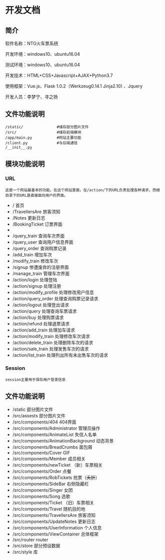 # 开发文档

## 简介

软件名称：NTG火车票系统

开发环境：windows10、ubuntu16.04

测试环境：windows10、ubuntu16.04

开发技术：HTML+CSS+Javascript+AJAX+Python3.7

使用框架：Vue.js、Flask 1.0.2（Werkzeug0.14.1 Jinja2.10) 、Jquery

开发人员：李梦宁、寻之扬

## 文件功能说明

```
/static/               #储存部分图片文件
/src/             	   #储存前端模块
/app/main.py           #网站主要功能
/client.py             #与后端通信
/__init__.py
```

## 模块功能说明

### URL

	这是一个网站最基本的功能。在这个网站里面，在/action/下的URL负责处理各种请求，而根目录下的URL是直接面向用户的界面。

- / 首页
- /TravellersAre 旅客须知
- /Notes 更新日志
- /BookingTicket 订票界面
- 
- /query_train 查询车次界面
- /query_user 查询用户信息界面
- /query_order 查询购票记录
- /add_train 增加车次
- /modify_train 修改车次
- /signup 惨遭废弃的注册界面
- /manage_train 管理车次界面
- /action/login 处理登陆
- /action/signup 处理注册
- /action/modify_profile 处理修改用户信息
- /action/query_order 处理查询购票记录请求
- /action/logout 处理登出请求
- /action/query 处理查询车票请求
- /action/buy 处理购票请求
- /action/refund 处理退票请求
- /action/add_train 处理加车请求
- /action/modify_train 处理修改车次请求
- /action/delete_train 处理删除车次的请求
- /action/sale_train 处理发售车次的请求
- /action/list_train 处理列出所有未出售车次的请求

### Session

	session主要用于保存用户登录信息



## 文件功能说明

- /static 部分图片文件
- /src/assests 部分图片文件
- /src/components/404 404界面
- /src/components/Administrator 管理员操作
- /src/components/AnimateList 失信人名单
- /src/components/AnimationBackground 动态背景
- /src/components/BreadCrumbs 面包屑
- /src/components/Cover GIF
- /src/components/Member 成员相关
- /src/components/newTicket （新）车票相关
- /src/components/Order 点餐
- /src/components/RobTickets 抢票（~~夭折~~）
- /src/components/SideBar 右侧隐藏栏
- /src/components/Singer 女团
- /src/components/Song 选歌
- /src/components/Ticket （旧）车票相关
- /src/components/Travel 随机目的地
- /src/components/TravellersAre 旅客须知
- /src/components/UpdateNotes 更新日志
- /src/components/UserInformation 个人信息
- /src/components/ViewContainer 总体框架
- /src/router router
- /src/store 部分预设数据
- /src/style 库